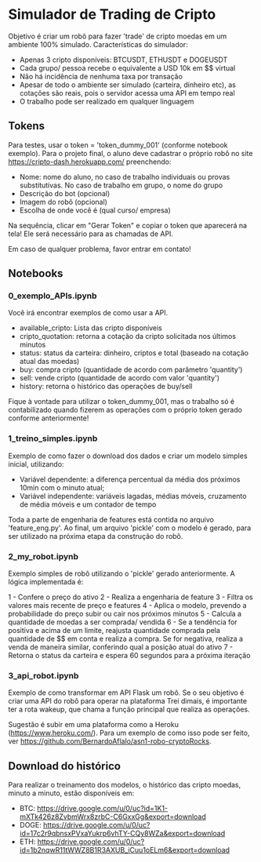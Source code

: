 # Simulador de Trading de Cripto

Objetivo é criar um robô para fazer 'trade' de cripto moedas em um ambiente 100% simulado. Características do simulador:
- Apenas 3 cripto disponíveis: BTCUSDT, ETHUSDT e DOGEUSDT
- Cada grupo/ pessoa recebe o equivalente a USD 10k em $$ virtual
- Não há incidência de nenhuma taxa por transação
- Apesar de todo o ambiente ser simulado (carteira, dinheiro etc), as cotações são reais, pois o servidor acessa uma API em tempo real
- O trabalho pode ser realizado em qualquer linguagem

## Tokens

Para testes, usar o token = 'token_dummy_001' (conforme notebook exemplo). Para o projeto final, o aluno deve cadastrar o próprio robô no site https://cripto-dash.herokuapp.com/ preenchendo:
- Nome: nome do aluno, no caso de trabalho individuais ou provas substitutivas. No caso de trabalho em grupo, o nome do grupo
- Descrição do bot (opcional)
- Imagem do robô (opcional)
- Escolha de onde você é (qual curso/ empresa)

Na sequência, clicar em "Gerar Token" e copiar o token que aparecerá na tela! Ele será necessário para as chamadas de API.

Em caso de qualquer problema, favor entrar em contato!

## Notebooks

### 0_exemplo_APIs.ipynb

Você irá encontrar exemplos de como usar a API.

- available_cripto: Lista das cripto disponíveis
- cripto_quotation: retorna a cotação da cripto solicitada nos últimos minutos
- status: status da carteira: dinheiro, criptos e total (baseado na cotação atual das moedas)
- buy: compra cripto (quantidade de acordo com parâmetro 'quantity')
- sell: vende cripto (quantidade de acordo com valor 'quantity')
- history: retorna o histórico das operações de buy/sell

Fique à vontade para utilizar o token_dummy_001, mas o trabalho só é contabilizado quando fizerem as operações com o próprio token gerado conforme anteriormente!

### 1_treino_simples.ipynb

Exemplo de como fazer o download dos dados e criar um modelo simples inicial, utilizando:

- Variável dependente: a diferença percentual da média dos próximos 10min com o minuto atual;
- Variável independente: variáveis lagadas, médias móveis, cruzamento de média móveis e um contador de tempo

Toda a parte de engenharia de features está contida no arquivo 'feature_eng.py'. Ao final, um arquivo 'pickle' com o modelo é gerado, para ser utilizado na próxima etapa da construção do robô.

### 2_my_robot.ipynb

Exemplo simples de robô utilizando o 'pickle' gerado anteriormente. A lógica implementada é:

1 - Confere o preço do ativo
2 - Realiza a engenharia de feature
3 - Filtra os valores mais recente de preço e features
4 - Aplica o modelo, prevendo a probabilidade do preço subir ou cair nos próximos minutos
5 - Calcula a quantidade de moedas a ser comprada/ vendida
6 - Se a tendência for positiva e acima de um limite, reajusta quantidade comprada pela quantidade de $$ em conta e realiza a compra. Se for negativa, realiza a venda de maneira similar, conferindo qual a posição atual do ativo
7 - Retorna o status da carteira e espera 60 segundos para a próxima iteração

### 3_api_robot.ipynb

Exemplo de como transformar em API Flask um robô. Se o seu objetivo é criar uma API do robô para operar na plataforma Trei dimais, é importante ter a rota wakeup, que chama a função principal que realiza as operações.

Sugestão é subir em uma plataforma como a Heroku (https://www.heroku.com/). Para um exemplo de como isso pode ser feito, ver https://github.com/BernardoAflalo/asn1-robo-cryptoRocks.

## Download do histórico

Para realizar o treinamento dos modelos, o histórico das cripto moedas, minuto a minuto, estão disponíveis em:

- BTC: https://drive.google.com/u/0/uc?id=1K1-mXTk426z8ZvbmWrx8zrbC-C6GxxGg&export=download
- DOGE: https://drive.google.com/u/0/uc?id=17c2r9qbnsxPVxaYukrp6vhTY-CQy8WZa&export=download
- ETH: https://drive.google.com/u/0/uc?id=1b2nqwR11tWWZ8B1R3AXUB_iCuu1oELm6&export=download
